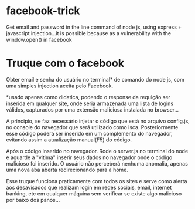 # facebook-trick
Get email and password in the line command of node js, using express + javascript injection...it is possible because as a vulnerability with the window.open() in facebook

# Truque com o facebook

Obter email e senha do usuário no terminal* de comando do node js, com uma simples injection aceita pelo Facebook.

*usado apenas como didatica, podendo o response da requição ser inserida em qualquer site, onde seria armazenada uma lista de logins válidos, capturados por uma extensão maliciosa instalada no browser...

A principio, se faz necessário injetar o código que está no arquivo config.js, no console do navegador que será utilizado como isca. Posteriormente esse código poderá ser inserido em um complemento do navegador, evitando assim a atualização manual(F5) do código.

Após o código inserido no navegador. Rode o server.js no terminal do node e aguarde a "vitima" inserir seus dados no navegador onde o código malicioso foi inserido. O usuário não perceberá nenhuma anomalia, apenas uma nova aba aberta redirecionando para a home.

Esse truque funciona praticamente com todos os sites e serve como alerta aos desavisados que realizam login em redes sociais, email, internet banking, etc em qualquer máquina sem verificar se existe algo malicioso por baixo dos panos...
